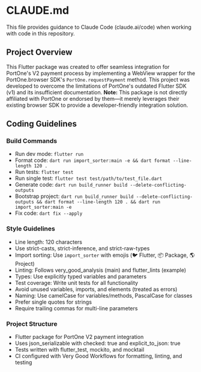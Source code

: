 # CLAUDE.md

This file provides guidance to Claude Code (claude.ai/code) when working with code in this repository.

## Project Overview

This Flutter package was created to offer seamless integration for PortOne's V2 payment process by implementing a WebView wrapper for the PortOne.browser SDK's `PortOne.requestPayment` method. This project was developed to overcome the limitations of PortOne's outdated Flutter SDK (v1) and its insufficient documentation. **Note:** This package is not directly affiliated with PortOne or endorsed by them—it merely leverages their existing browser SDK to provide a developer-friendly integration solution.

## Coding Guidelines

### Build Commands

- Run dev mode: `flutter run`
- Format code: `dart run import_sorter:main -e && dart format --line-length 120 .`
- Run tests: `flutter test`
- Run single test: `flutter test test/path/to/test_file.dart`
- Generate code: `dart run build_runner build --delete-conflicting-outputs`
- Bootstrap project: `dart run build_runner build --delete-conflicting-outputs && dart format --line-length 120 . && dart run import_sorter:main -e`
- Fix code: `dart fix --apply`

### Style Guidelines

- Line length: 120 characters
- Use strict-casts, strict-inference, and strict-raw-types
- Import sorting: Use `import_sorter` with emojis (🐦 Flutter, 📦 Package, 🌎 Project)
- Linting: Follows very_good_analysis (main) and flutter_lints (example)
- Types: Use explicitly typed variables and parameters
- Test coverage: Write unit tests for all functionality
- Avoid unused variables, imports, and elements (treated as errors)
- Naming: Use camelCase for variables/methods, PascalCase for classes
- Prefer single quotes for strings
- Require trailing commas for multi-line parameters

### Project Structure

- Flutter package for PortOne V2 payment integration
- Uses json_serializable with checked: true and explicit_to_json: true
- Tests written with flutter_test, mockito, and mocktail
- CI configured with Very Good Workflows for formatting, linting, and testing
